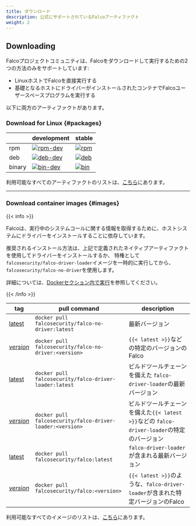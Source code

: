 ```yaml
---
title: ダウンロード
description: 公式にサポートされているFalcoアーティファクト
weight: 2
---
```


## Downloading

Falcoプロジェクトコミュニティは、Falcoをダウンロードして実行するための2つの方法のみをサポートしています:

 - LinuxホストでFalcoを直接実行する
 - 基礎となるホストにドライバーがインストールされたコンテナでFalcoユーザースペースプログラムを実行する
 
以下に両方のアーティファクトがあります。


### Download for Linux {#packages}

|        | development                                                                                                                 | stable                                                                                                              |
|--------|-----------------------------------------------------------------------------------------------------------------------------|---------------------------------------------------------------------------------------------------------------------|
| rpm    | [![rpm-dev](https://img.shields.io/bintray/v/falcosecurity/rpm-dev/falco?label=Falco&color=%2300aec7&style=flat-square)][1] | [![rpm](https://img.shields.io/bintray/v/falcosecurity/rpm/falco?label=Falco&color=%23005763&style=flat-square)][2] |
| deb    | [![deb-dev](https://img.shields.io/bintray/v/falcosecurity/deb-dev/falco?label=Falco&color=%2300aec7&style=flat-square)][3] | [![deb](https://img.shields.io/bintray/v/falcosecurity/deb/falco?label=Falco&color=%23005763&style=flat-square)][4] |
| binary | [![bin-dev](https://img.shields.io/bintray/v/falcosecurity/bin-dev/falco?label=Falco&color=%2300aec7&style=flat-square)][5] | [![bin](https://img.shields.io/bintray/v/falcosecurity/bin/falco?label=Falco&color=%23005763&style=flat-square)][6] |

利用可能なすべてのアーティファクトのリストは、[こちら](https://bintray.com/falcosecurity)にあります。

---

### Download container images {#images}

{{< info >}}

Falcoは、実行中のシステムコールに関する情報を取得するために、ホストシステムにドライバーをインストールすることに依存しています。

推奨されるインストール方法は、上記で定義されたネイティブアーティファクトを使用してドライバーをインストールするか、
特権として `falcosecurity/falco-driver-loader`イメージを一時的に実行してから、`falcosecurity/falco-no-driver`を使用します。

詳細については、[Dockerセクション内で実行](/docs/running#docker)を参照してください。

{{< /info >}}

|tag | pull command | description |
|----|----------|-----------------|
|[latest](https://hub.docker.com/r/falcosecurity/falco-no-driver/tags)| `docker pull falcosecurity/falco-no-driver:latest` | 最新バージョン |
|[*version*](https://hub.docker.com/r/falcosecurity/falco-no-driver/tags)| `docker pull falcosecurity/falco-no-driver:<version>` | `{{< latest >}}`などの特定のバージョンのFalco |
|[latest](https://hub.docker.com/r/falcosecurity/falco-driver-loader/tags)| `docker pull falcosecurity/falco-driver-loader:latest` | ビルドツールチェーンを備えた `falco-driver-loader`の最新バージョン |
|[*version*](https://hub.docker.com/r/falcosecurity/falco-driver-loader/tags)| `docker pull falcosecurity/falco-driver-loader:<version>` | ビルドツールチェーンを備えた`{{< latest >}}`などの  `falco-driver-loader`の特定のバージョン |
|[latest](https://hub.docker.com/r/falcosecurity/falco/tags)| `docker pull falcosecurity/falco:latest` | `falco-driver-loader`が含まれる最新バージョン |
|[*version*](https://hub.docker.com/r/falcosecurity/falco/tags)| `docker pull falcosecurity/falco:<version>` |  `{{< latest >}}`のような、`falco-driver-loader`が含まれた特定バージョンのFalco |

利用可能なすべてのイメージのリストは、[こちら](https://github.com/falcosecurity/falco/tree/master/docker)にあります。

[1]: https://dl.bintray.com/falcosecurity/rpm-dev
[2]: https://dl.bintray.com/falcosecurity/rpm
[3]: https://dl.bintray.com/falcosecurity/deb-dev/stable
[4]: https://dl.bintray.com/falcosecurity/deb/stable
[5]: https://dl.bintray.com/falcosecurity/bin-dev/x86_64
[6]: https://dl.bintray.com/falcosecurity/bin/x86_64